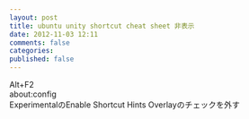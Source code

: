```yaml
---
layout: post
title: ubuntu unity shortcut cheat sheet 非表示
date: 2012-11-03 12:11
comments: false
categories: 
published: false
---
```


Alt+F2\
about:config\
ExperimentalのEnable Shortcut Hints Overlayのチェックを外す
